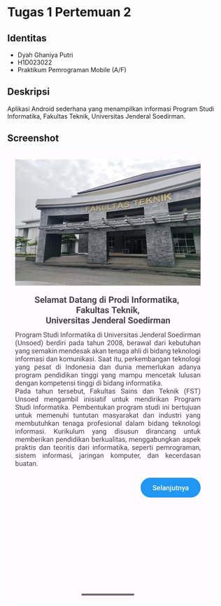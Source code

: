 # Tugas 1 Pertemuan 2

## Identitas
- Dyah Ghaniya Putri
- H1D023022
- Praktikum Pemrograman Mobile (A/F)

## Deskripsi
Aplikasi Android sederhana yang menampilkan informasi Program Studi Informatika, Fakultas Teknik, Universitas Jenderal Soedirman.  

## Screenshot
![Screenshot Aplikasi](if-unsoed-mobile.png)
